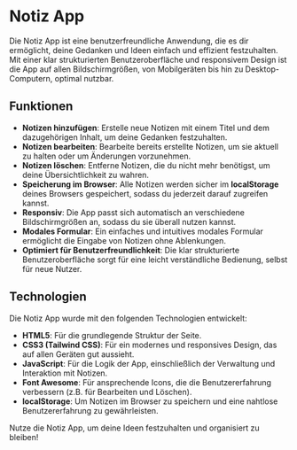 # Notiz App

Die Notiz App ist eine benutzerfreundliche Anwendung, die es dir ermöglicht, deine Gedanken und Ideen einfach und effizient festzuhalten. Mit einer klar strukturierten Benutzeroberfläche und responsivem Design ist die App auf allen Bildschirmgrößen, von Mobilgeräten bis hin zu Desktop-Computern, optimal nutzbar.

## Funktionen

- **Notizen hinzufügen**: Erstelle neue Notizen mit einem Titel und dem dazugehörigen Inhalt, um deine Gedanken festzuhalten.
- **Notizen bearbeiten**: Bearbeite bereits erstellte Notizen, um sie aktuell zu halten oder um Änderungen vorzunehmen.
- **Notizen löschen**: Entferne Notizen, die du nicht mehr benötigst, um deine Übersichtlichkeit zu wahren.
- **Speicherung im Browser**: Alle Notizen werden sicher im **localStorage** deines Browsers gespeichert, sodass du jederzeit darauf zugreifen kannst.
- **Responsiv**: Die App passt sich automatisch an verschiedene Bildschirmgrößen an, sodass du sie überall nutzen kannst.
- **Modales Formular**: Ein einfaches und intuitives modales Formular ermöglicht die Eingabe von Notizen ohne Ablenkungen.
- **Optimiert für Benutzerfreundlichkeit**: Die klar strukturierte Benutzeroberfläche sorgt für eine leicht verständliche Bedienung, selbst für neue Nutzer.

## Technologien

Die Notiz App wurde mit den folgenden Technologien entwickelt:

- **HTML5**: Für die grundlegende Struktur der Seite.
- **CSS3 (Tailwind CSS)**: Für ein modernes und responsives Design, das auf allen Geräten gut aussieht.
- **JavaScript**: Für die Logik der App, einschließlich der Verwaltung und Interaktion mit Notizen.
- **Font Awesome**: Für ansprechende Icons, die die Benutzererfahrung verbessern (z.B. für Bearbeiten und Löschen).
- **localStorage**: Um Notizen im Browser zu speichern und eine nahtlose Benutzererfahrung zu gewährleisten.

Nutze die Notiz App, um deine Ideen festzuhalten und organisiert zu bleiben!
